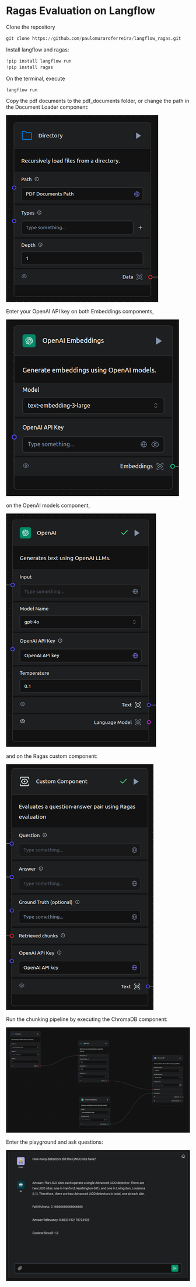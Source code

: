 # Ragas Evaluation on Langflow

Clone the repository


```python
git clone https://github.com/paulomuraroferreira/langflow_ragas.git
```

Install langflow and ragas:


```python
!pip install langflow run
!pip install ragas
```

On the terminal, execute


```python
langflow run
```

Copy the pdf documents to the pdf_documents folder,
or change the path in the Document Loader component:

![image.png](README_files/langflow1.png)

Enter your OpenAI API key on both Embeddings components,

![image.png](README_files/langflow2.png)

on the OpenAI models component,

![image-3.png](README_files/langflow3.png)

and on the Ragas custom component:

![image-4.png](README_files/langflow4.png)

Run the chunking pipeline by executing the ChromaDB component:

![Langflow Image](README_files/langflow9.png)

Enter the playground and ask questions:

![Langflow Image](README_files/langflow5.png)
